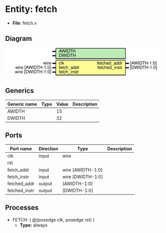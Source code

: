 
# Entity: fetch 
- **File**: fetch.v

## Diagram
![Diagram](fetch.svg "Diagram")
## Generics

| Generic name | Type | Value | Description |
| ------------ | ---- | ----- | ----------- |
| AWIDTH       |      | 15    |             |
| DWIDTH       |      | 32    |             |

## Ports

| Port name     | Direction | Type              | Description |
| ------------- | --------- | ----------------- | ----------- |
| clk           | input     | wire              |             |
| rst           |           |                   |             |
| fetch_addr    | input     | wire [AWIDTH-1:0] |             |
| fetch_instr   | input     | wire [DWIDTH-1:0] |             |
| fetched_addr  | output    | [AWIDTH-1:0]      |             |
| fetched_instr | output    | [DWIDTH-1:0]      |             |

## Processes
- FETCH: ( @(posedge clk, posedge rst) )
  - **Type:** always
